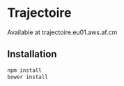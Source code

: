 Trajectoire
===========

Available at trajectoire.eu01.aws.af.cm

Installation
----------

```sh
npm install
bower install
```
